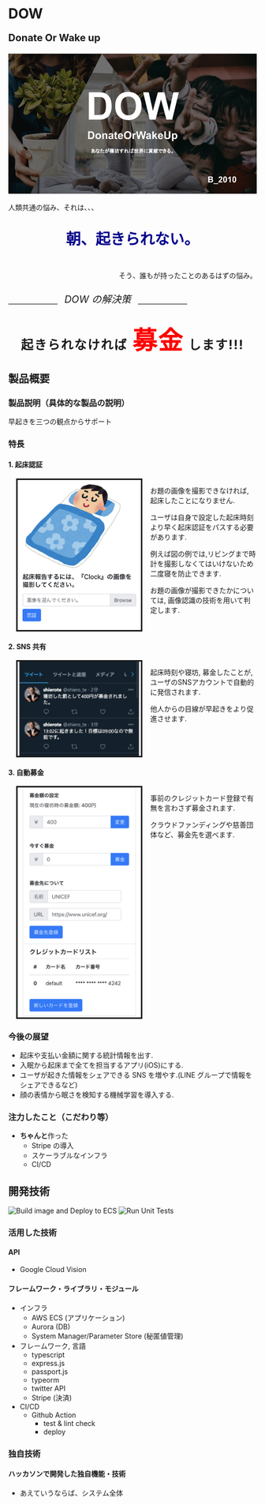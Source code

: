<h1>DOW<p style="font-size: 20px">Donate Or Wake up</p></h1>

[![IMAGE ALT TEXT HERE](./doc/DOW.png)](https://google.com)

<p>人類共通の悩み、それは、、、</p>

<p style="color: darkblue; text-align: center; font-size: 30px; font-weight: bold"> 朝、起きられない。</p>

<p style="float: right;">そう、誰もが持ったことのあるはずの悩み。</p>

<br>
<br>
<br>

<hr style="background-color: black; height: 1px; display: inline-block; width: 100px; transform: translateY(17px);">
<p style="font-size: 20px; display: inline; margin: 0 10px 0 10px;"><i>DOW の解決策</i></p>
<hr style="background-color: black; height: 1px; display: inline-block; width: 100px; transform: translateY(17px);">

<p style="text-align: center; font-size: 25px; font-weight: bold; letter-spacing: 2px; margin-top: 30px">
  起きられなければ<span style="color: red; font-size: 50px; margin: 0 10px 0 10px;">募金</span>します!!!
</p>

## 製品概要

### 製品説明（具体的な製品の説明）

早起きを三つの観点からサポート

### 特長

#### 1. 起床認証

<div style="display: flex">
  <img src="./doc/Auth.jpg" style="width: 50%; max-width: 250px; margin: 0 16px; border: solid;">
  <div>
    <p>お題の画像を撮影できなければ, 起床したことになりません.</p>
    <p>ユーザは自身で設定した起床時刻より早く起床認証をパスする必要があります.</p>
    <p>例えば図の例では,リビングまで時計を撮影しなくてはいけないため二度寝を防止できます.</p>
    <p>お題の画像が撮影できたかについては, 画像認識の技術を用いて判定します.</p>
  </div>
</div>

#### 2. SNS 共有

<div style="display: flex">
  <img src="./doc/SNS.png" style="width: 50%; max-width: 250px; margin: 0 16px; border: solid;">
  <div>
    <p>起床時刻や寝坊, 募金したことが, ユーザのSNSアカウントで自動的に発信されます.</p>
    <p>他人からの目線が早起きをより促進させます.</p>
  </div>
</div>

#### 3. 自動募金

<div style="display: flex">
  <img src="./doc/Donation.jpeg" style="width: 50%; max-width: 250px; margin: 0 16px; border: solid;">
  <div>
    <p>事前のクレジットカード登録で有無を言わさず募金されます.</p>
    <p>クラウドファンディングや慈善団体など、募金先を選べます.</p>
    <p></p>
  </div>
</div>

### 今後の展望

- 起床や支払い金額に関する統計情報を出す.
- 入眠から起床まで全てを担当するアプリ(iOS)にする.
- ユーザが起きた情報をシェアできる SNS を増やす.(LINE グループで情報をシェアできるなど)
- 顔の表情から眠さを検知する機械学習を導入する.

### 注力したこと（こだわり等）

- **ちゃんと**作った
  - Stripe の導入
  - スケーラブルなインフラ
  - CI/CD

## 開発技術

![Build image and Deploy to ECS](https://github.com/jphacks/B_2010/workflows/Build%20image%20and%20Deploy%20to%20ECS/badge.svg)
![Run Unit Tests](https://github.com/jphacks/B_2010/workflows/Run%20Unit%20Tests/badge.svg)

### 活用した技術

#### API

- Google Cloud Vision

#### フレームワーク・ライブラリ・モジュール

- インフラ
  - AWS ECS (アプリケーション)
  - Aurora (DB)
  - System Manager/Parameter Store (秘匿値管理)
- フレームワーク, 言語
  - typescript
  - express.js
  - passport.js
  - typeorm
  - twitter API
  - Stripe (決済)
- CI/CD
  - Github Action
    - test & lint check
    - deploy

### 独自技術

#### ハッカソンで開発した独自機能・技術

- あえていうならば、システム全体
